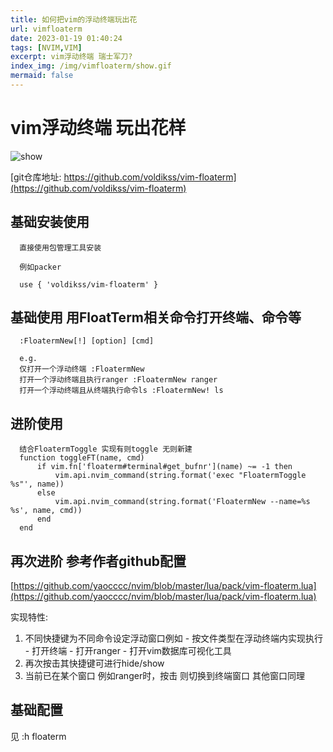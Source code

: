 ```yaml
---
title: 如何把vim的浮动终端玩出花
url: vimfloaterm
date: 2023-01-19 01:40:24
tags: [NVIM,VIM]
excerpt: vim浮动终端 瑞士军刀?
index_img: /img/vimfloaterm/show.gif
mermaid: false
---
```


# vim浮动终端 玩出花样

![show](/img/vimfloaterm/show.gif)

[git仓库地址: https://github.com/voldikss/vim-floaterm](https://github.com/voldikss/vim-floaterm)

## 基础安装使用

```plaintext
  直接使用包管理工具安装

  例如packer
  
  use { 'voldikss/vim-floaterm' }
```

## 基础使用 用FloatTerm相关命令打开终端、命令等

```plaintext
  :FloatermNew[!] [option] [cmd]

  e.g.
  仅打开一个浮动终端 :FloatermNew
  打开一个浮动终端且执行ranger :FloatermNew ranger
  打开一个浮动终端且从终端执行命令ls :FloatermNew! ls
```

## 进阶使用

```plaintext
  结合FloatermToggle 实现有则toggle 无则新建
  function toggleFT(name, cmd)
      if vim.fn['floaterm#terminal#get_bufnr'](name) ~= -1 then
          vim.api.nvim_command(string.format('exec "FloatermToggle %s"', name))
      else
          vim.api.nvim_command(string.format('FloatermNew --name=%s %s', name, cmd))
      end
  end
```

## 再次进阶 参考作者github配置

[https://github.com/yaocccc/nvim/blob/master/lua/pack/vim-floaterm.lua](https://github.com/yaocccc/nvim/blob/master/lua/pack/vim-floaterm.lua)

实现特性:  
  1. 不同快捷键为不同命令设定浮动窗口例如
    - <F5> 按文件类型在浮动终端内实现执行
    - <c-t> 打开终端
    - <c-f> 打开ranger
    - <c-b> 打开vim数据库可视化工具
  2. 再次按击其快捷键可进行hide/show
  3. 当前已在某个窗口 例如ranger时，按击 <c-t>则切换到终端窗口 其他窗口同理

## 基础配置

见 :h floaterm
